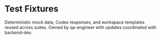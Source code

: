 # Test Fixtures

Deterministic mock data, Codex responses, and workspace templates reused across suites. Owned by qa-engineer with updates coordinated with backend-dev.
